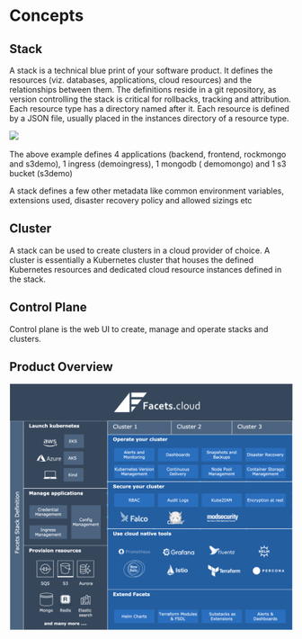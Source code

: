 # Concepts

## Stack

A stack is a technical blue print of your software product. It defines the resources (viz. databases, applications,
cloud resources) and the relationships between them. The definitions reside in a git repository, as version controlling
the stack is critical for rollbacks, tracking and attribution. Each resource type has a directory named after it. Each
resource is defined by a JSON file, usually placed in the instances directory of a resource type.

<img src="/media/stack.png" width="300" >


The above example defines 4 applications (backend, frontend, rockmongo and s3demo), 1 ingress (demoingress), 1 mongodb (
demomongo) and 1 s3 bucket (s3demo)

A stack defines a few other metadata like common environment variables, extensions used, disaster recovery policy and
allowed sizings etc

## Cluster

A stack can be used to create clusters in a cloud provider of choice. A cluster is essentially a Kubernetes cluster that
houses the defined Kubernetes resources and dedicated cloud resource instances defined in the stack.

## Control Plane

Control plane is the web UI to create, manage and operate stacks and clusters.

## Product Overview

![overview](../media/overview.png)